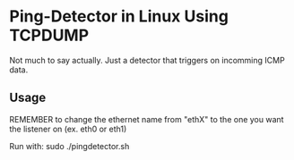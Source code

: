 # Ping-Detector in Linux Using TCPDUMP
Not much to say actually.
Just a detector that triggers on incomming ICMP data.

## Usage
REMEMBER to change the ethernet name from "ethX" to the one you want the listener on (ex. eth0 or eth1)

Run with:
sudo ./pingdetector.sh
